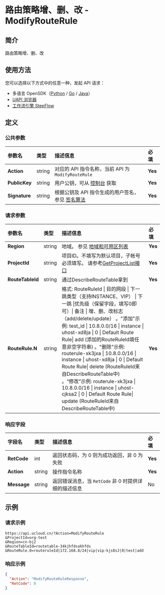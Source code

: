 # 路由策略增、删、改 - ModifyRouteRule

## 简介

路由策略增、删、改





## 使用方法

您可以选择以下方式中的任意一种，发起 API 请求：
- 多语言 OpenSDK（[Python](https://github.com/ucloud/ucloud-sdk-python3) / [Go](https://github.com/ucloud/ucloud-sdk-go) / [Java](https://github.com/ucloud/ucloud-sdk-java)）
- [UAPI 浏览器](https://console.ucloud.cn/uapi/detail?id=ModifyRouteRule)
- [工作流引擎 StepFlow](https://console.ucloud.cn/stepflow/manage/)

## 定义

### 公共参数

| 参数名 | 类型 | 描述信息 | 必填 |
|:---|:---|:---|:---|
| **Action**     | string  | 对应的 API 指令名称，当前 API 为 `ModifyRouteRule`                        | **Yes** |
| **PublicKey**  | string  | 用户公钥，可从 [控制台](https://console.ucloud.cn/uapi/apikey) 获取                                             | **Yes** |
| **Signature**  | string  | 根据公钥及 API 指令生成的用户签名，参见 [签名算法](api/summary/signature.md)  | **Yes** |

### 请求参数

| 参数名 | 类型 | 描述信息 | 必填 |
|:---|:---|:---|:---|
| **Region** | string | 地域。 参见 [地域和可用区列表](api/summary/regionlist) |**Yes**|
| **ProjectId** | string | 项目ID。不填写为默认项目，子帐号必须填写。 请参考[GetProjectList接口](api/summary/get_project_list) |**Yes**|
| **RouteTableId** | string | 通过DescribeRouteTable拿到 |**Yes**|
| **RouteRule.N** | string | 格式: RouteRuleId \| 目的网段 \| 下一跳类型（支持INSTANCE、VIP） \| 下一跳 \|优先级（保留字段，填写0即可）\| 备注 \| 增、删、改标志（add/delete/update） 。"添加"示例: test_id \| 10.8.0.0/16 \| instance \| uhost-xd8ja \| 0 \| Default Route Rule\| add (添加的RouteRuleId填任意非空字符串) 。"删除"示例: routerule-xk3jxa \| 10.8.0.0/16 \| instance \| uhost-xd8ja \| 0 \| Default Route Rule\| delete (RouteRuleId来自DescribeRouteTable中)     <br />。“修改”示例: routerule-xk3jxa \| 10.8.0.0/16 \| instance \| uhost-cjksa2 \| 0 \| Default Route Rule\| update (RouteRuleId来自DescribeRouteTable中)    |**Yes**|

### 响应字段

| 字段名 | 类型 | 描述信息 | 必填 |
|:---|:---|:---|:---|
| **RetCode** | int | 返回状态码，为 0 则为成功返回，非 0 为失败 |**Yes**|
| **Action** | string | 操作指令名称 |**Yes**|
| **Message** | string | 返回错误消息，当 `RetCode` 非 0 时提供详细的描述信息 |No|




## 示例

### 请求示例
    
```
https://api.ucloud.cn/?Action=ModifyRouteRule
&ProjectId=org-test
&Region=cn-bj2
&RouteTableId=routetable-34kjhfdsakhfds
&RouteRule.0=routeruleId|172.168.8/24|vip|vip-kjs8sJ|0|test|add
```

### 响应示例
    
```json
{
  "Action": "ModifyRouteRuleResponse",
  "RetCode": 0
}
```





